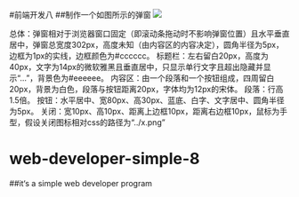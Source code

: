 #前端开发八
##制作一个如图所示的弹窗
![](https://github.com/themachine15/web-developer-simples/raw/master/simple8/img/示例.png) 


总体：弹窗相对于浏览器窗口固定（即滚动条拖动时不影响弹窗位置）且水平垂直居中，弹窗总宽度302px，高度未知（由内容区的内容决定），圆角半径为5px，边框为1px的实线，边框颜色为#cccccc。
标题栏：左右留白20px，高度为40px，文字为14px的微软雅黑且垂直居中，只显示单行文字且超出隐藏并显示“...”，背景色为#eeeeee。
内容区：由一个段落和一个按钮组成，四周留白20px，背景为白色，段落与按钮距离20px，字体均为12px的宋体。
段落：行高1.5倍。
按钮：水平居中、宽80px、高30px、蓝底、白字、文字居中、圆角半径为5px。
关闭：宽10px、高10px、距离上边框10px，距离右边框10px，鼠标为手型，假设关闭图标相对css的路径为“../x.png”
 


# web-developer-simple-8
##it‘s a simple web developer program
